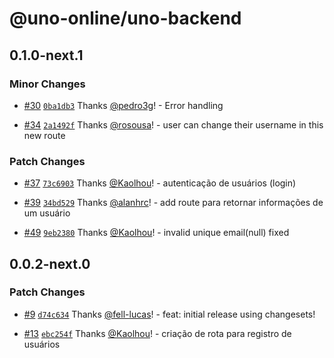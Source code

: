 # @uno-online/uno-backend

## 0.1.0-next.1

### Minor Changes

- [#30](https://github.com/Uno-Online/uno-backend/pull/30) [`0ba1db3`](https://github.com/Uno-Online/uno-backend/commit/0ba1db32802e8cd39e73bc4c28a4b6496991fb8a) Thanks [@pedro3g](https://github.com/pedro3g)! - Error handling

- [#34](https://github.com/Uno-Online/uno-backend/pull/34) [`2a1492f`](https://github.com/Uno-Online/uno-backend/commit/2a1492fcceb3b732d2f2bf01735fe361f0381b24) Thanks [@rosousa](https://github.com/rosousa)! - user can change their username in this new route

### Patch Changes

- [#37](https://github.com/Uno-Online/uno-backend/pull/37) [`73c6903`](https://github.com/Uno-Online/uno-backend/commit/73c69035ab1374167bb551a6608c4ddb9b4ed4d3) Thanks [@Kaolhou](https://github.com/Kaolhou)! - autenticação de usuários (login)

- [#39](https://github.com/Uno-Online/uno-backend/pull/39) [`34bd529`](https://github.com/Uno-Online/uno-backend/commit/34bd529fd7bb4112b88f09444db8221a7b55624a) Thanks [@alanhrc](https://github.com/alanhrc)! - add route para retornar informações de um usuário

- [#49](https://github.com/Uno-Online/uno-backend/pull/49) [`9eb2380`](https://github.com/Uno-Online/uno-backend/commit/9eb23800a43dc93eb25248ebe812bd331a8bac1d) Thanks [@Kaolhou](https://github.com/Kaolhou)! - invalid unique email(null) fixed

## 0.0.2-next.0

### Patch Changes

- [#9](https://github.com/Uno-Online/uno-backend/pull/9) [`d74c634`](https://github.com/Uno-Online/uno-backend/commit/d74c634104474a360bb79471292f38e3f6b15648) Thanks [@fell-lucas](https://github.com/fell-lucas)! - feat: initial release using changesets!

- [#13](https://github.com/Uno-Online/uno-backend/pull/13) [`ebc254f`](https://github.com/Uno-Online/uno-backend/commit/ebc254fd0a9b59b043b0fa0c12d5cc450b938398) Thanks [@Kaolhou](https://github.com/Kaolhou)! - criação de rota para registro de usuários
